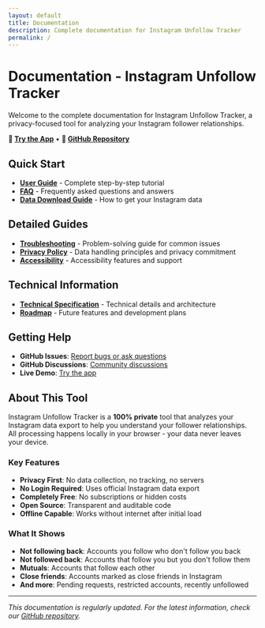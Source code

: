 ```yaml
---
layout: default
title: Documentation
description: Complete documentation for Instagram Unfollow Tracker
permalink: /
---
```


# Documentation - Instagram Unfollow Tracker

Welcome to the complete documentation for Instagram Unfollow Tracker, a privacy-focused tool for analyzing your Instagram follower relationships.

**🚀 [Try the App](https://ignromanov.github.io/instagram-unfollow-tracker/)** • **📖 [GitHub Repository](https://github.com/ignromanov/instagram-unfollow-tracker)**

## Quick Start

- **[User Guide](user-guide/)** - Complete step-by-step tutorial
- **[FAQ](faq/)** - Frequently asked questions and answers
- **[Data Download Guide](instagram-export/)** - How to get your Instagram data

## Detailed Guides

- **[Troubleshooting](troubleshooting/)** - Problem-solving guide for common issues
- **[Privacy Policy](privacy/)** - Data handling principles and privacy commitment
- **[Accessibility](accessibility/)** - Accessibility features and support

## Technical Information

- **[Technical Specification](tech-spec/)** - Technical details and architecture
- **[Roadmap](roadmap/)** - Future features and development plans

## Getting Help

- **GitHub Issues**: [Report bugs or ask questions](https://github.com/ignromanov/instagram-unfollow-tracker/issues)
- **GitHub Discussions**: [Community discussions](https://github.com/ignromanov/instagram-unfollow-tracker/discussions)
- **Live Demo**: [Try the app](https://ignromanov.github.io/instagram-unfollow-tracker/)

## About This Tool

Instagram Unfollow Tracker is a **100% private** tool that analyzes your Instagram data export to help you understand your follower relationships. All processing happens locally in your browser - your data never leaves your device.

### Key Features

- **Privacy First**: No data collection, no tracking, no servers
- **No Login Required**: Uses official Instagram data export
- **Completely Free**: No subscriptions or hidden costs
- **Open Source**: Transparent and auditable code
- **Offline Capable**: Works without internet after initial load

### What It Shows

- **Not following back**: Accounts you follow who don't follow you back
- **Not followed back**: Accounts that follow you but you don't follow them
- **Mutuals**: Accounts that follow each other
- **Close friends**: Accounts marked as close friends in Instagram
- **And more**: Pending requests, restricted accounts, recently unfollowed

---

*This documentation is regularly updated. For the latest information, check our [GitHub repository](https://github.com/ignromanov/instagram-unfollow-tracker).*
